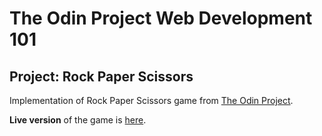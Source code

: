 # The Odin Project Web Development 101
## Project: Rock Paper Scissors
Implementation of Rock Paper Scissors game from [The Odin Project](https://www.theodinproject.com/lessons/rock-paper-scissors).

**Live version** of the game is [here](https://ciaradh.github.io/rock-paper-scissors/).